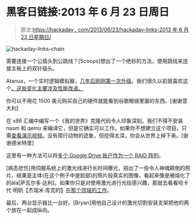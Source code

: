 # 黑客日链接:2013 年 6 月 23 日周日

> 原文:[https://hackaday . com/2013/06/23/hackaday-links-2013 年 6 月 23 日星期日/](https://hackaday.com/2013/06/23/hackaday-links-sunday-june-23rd-2013/)

![hackaday-links-chain](../Images/da184e9bde007f88b719f5aafc440574.png)

需要连接一个公插头到公跳线？[Scoops]想出了一个绝妙的方法，使用跳线来连接主板上的双针插头。

Atanua，一个实时逻辑模拟器，[几年后刚刚第一次升级](http://atanua.org/)。我们很久以前就喜欢这个[。这些变化主要涉及性能改进。](http://hackaday.com/2008/12/18/7400-series-logic-simulator/)

你可以不用花 1500 美元购买自己的硬件就能看到谷歌眼镜里面的东西。[谢谢意大利]

在 x86 汇编中编写一个《我的世界》克隆代码令人印象深刻。我们不得不安装 nasm 和 qemu 来编译它，但是它确实可以工作。如果你不想建立这个项目，只需[查看演示视频](http://www.youtube.com/watch?v=HDcr5dnellM)。没有爬行动物的迹象，但挖得太深，你会从世界上掉下来。[谢谢德米特里]

这里有一种方法可以将[多个 Google Drive 账户作为一个 RAID 阵列](http://www.guidingtech.com/17243/run-multiple-google-drive-instances-windows-sync-accounts/)。

[病态悲伤]用伺服系统上的激光线进行长时间曝光，拍出了一些令人神魂颠倒的照片。结果是主体(在这个例子中是脸部)的照片般真实的图像，看起来像是被熔化了的àla[萨瓦尔多·达利]。如果你只是对使用激光进行光绘感兴趣，那就去看看哈卡代·明矾【杰瑞米·库克的】[在那个领域的工作](http://hackaday.com/2013/04/05/light-graffiti-with-servos-and-python/)。

最后，两台显示器比一台好。[Bryan]用他自己设计的激光切割安装支架把他的两个放在一起成纵向。
